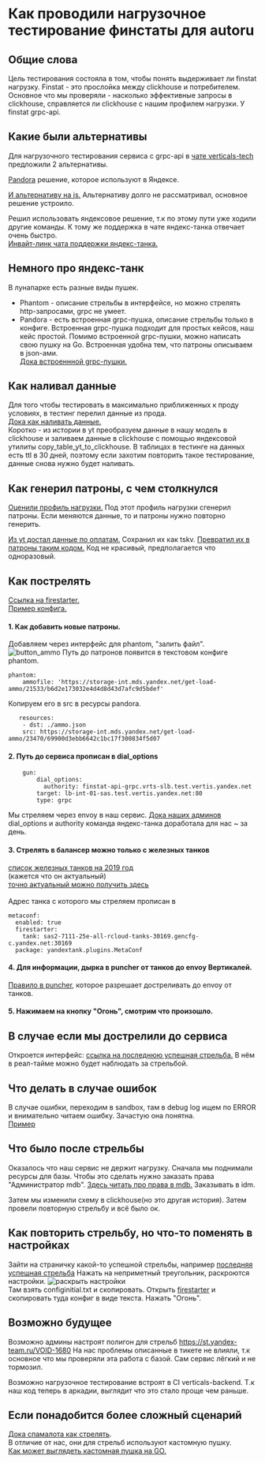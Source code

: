 # Как проводили нагрузочное тестирование финстаты для autoru

## Общие слова
Цель тестирования состояла в том, чтобы понять выдерживает ли finstat нагрузку.
Finstat - это прослойка между clickhouse и потребителем.
Основное что мы проверяли - насколько эффективные запросы в clickhouse, справляется ли clickhouse с нашим профилем нагрузки.
У finstat grpc-api.

## Какие были альтернативы
Для нагрузочного тестирования сервиса с grpc-api в [чате verticals-tech](https://t.me/joinchat/S__jMZnDO1IEMifF) предложили 2 альтернативы.

[Pandora](https://github.com/yandex/pandora/blob/develop/docs/custom.rst) решение, которое используют в Яндексе.

[И альтернативу на js.](https://k6.io/blog/performance-testing-grpc-services/)
Альтернативу долго не рассматривал, основное решение устроило.

Решил использовать яндексовое решение, т.к по этому пути уже ходили другие команды.
К тому же поддержка в чате яндекс-танка отвечает очень быстро.<br/>
[Инвайт-линк чата поддержки яндекс-танка.](https://t.me/joinchat/BkIYdz-zGT40Ql-TxPZ04A)

## Немного про яндекс-танк

В лунапарке есть разные виды пушек.
- Phantom - описание стрельбы в интерфейсе, но можно стрелять http-запросами, grpc не умеет.
- Pandora - есть встроенная grpc-пушка, описание стрельбы только в конфиге.
Встроенная grpc-пушка подходит для простых кейсов, наш кейс простой.
Помимо встроенной grpc-пушки, можно написать свою пушку на Go.
Встроенная удобна тем, что патроны описываем в json-ами.<br/>
[Дока встроеннной grpc-пушки.](https://wiki.yandex-team.ru/load/pandora/#kakispolzovatvstroennujugrpcpushku)

## Как наливал данные
Для того чтобы тестировать в максимально приближенных к проду условиях, в тестинг перелил данные из прода.<br/>
[Дока как наливать данные.](./upload_history_data.md)<br/>
Коротко - из истории в yt преобразуем данные в нашу модель в clickhouse и заливаем данные в clickhouse
с помощью яндексовой утилиты copy_table_yt_to_clickhouse.
В таблицах в тестинге на данных есть ttl в 30 дней, поэтому если захотим повторить такое тестирование,
данные снова нужно будет наливать.

## Как генерил патроны, с чем столкнулся
[Оценили профиль нагрузки.](https://st.yandex-team.ru/VSBILLING-5303#620b92d7ffa44c30dcbba95b)
Под этот профиль нагрузки сгенерил патроны.
Если меняются данные, то и патроны нужно повторно генерить.

[Из yt достал данные по оплатам.](https://yql.yandex-team.ru/Operations/Yg4SdNJwbE55Smnyg_e9FB-Juyz0siyWKK0--9rEBmA=)
Сохранил их как tskv.
[Превратил их в патроны таким кодом.](https://paste.yandex-team.ru/8417564)
Код не красивый, предполагается что одноразовый.

## Как пострелять
[Ссылка на firestarter.](https://lunapark.yandex-team.ru/firestarter/) <br/>
[Пример конфига.](https://paste.yandex-team.ru/8418163)

#### 1. Как добавить новые патроны.<br/>
Добавляем через интерфейс для phantom, "залить файл".
![button_ammo](../images/button_ammo.png)
Путь до патронов появится в текстовом конфиге phantom.
```
phantom:
    ammofile: 'https://storage-int.mds.yandex.net/get-load-ammo/21533/b6d2e173032e4d4d8d43d7afc9d5bdef'
```
Копируем его в src в ресурсы pandora.
````
   resources:
    - dst: ./ammo.json
    src: https://storage-int.mds.yandex.net/get-load-ammo/23470/69900d3ebb6642c1bc17f300834f5d07
````
#### 2. Путь до сервиса прописан в dial_options
```
    gun:
        dial_options:
          authority: finstat-api-grpc.vrts-slb.test.vertis.yandex.net
        target: lb-int-01-sas.test.vertis.yandex.net:80
        type: grpc
```
Мы стреляем через envoy в наш сервис. [Дока наших админов](https://docs.yandex-team.ru/classifieds-infra/deploy/faq/lunapark?)
dial_options и authority команда яндекс-танка доработала для нас ~ за день.

#### 3. Стрелять в балансер можно только с железных танков<br/>
   [список железных танков на 2019 год](https://wiki.yandex-team.ru/load/howto/tankhowto/#tankivrtc) <br/>
   (кажется что он актуальный)<br/>
   [точно актуальный можно получить здесь](https://nanny.yandex-team.ru/v2/services/production_yandex_tank/current_state/instances/) <br/>
    <br/>
   Адрес танка с которого мы стреляем прописан в
```
metaconf:
  enabled: true
  firestarter:
    tank: sas2-7111-25e-all-rcloud-tanks-30169.gencfg-c.yandex.net:30169
  package: yandextank.plugins.MetaConf
```

#### 4. Для информации, дырка в puncher от танков до envoy Вертикалей.<br/>
   [Правило в puncher](https://puncher.yandex-team.ru/?id=5f22e1237c0719994c8c7d73), которое разрешает достреливать до envoy от танков.

#### 5. Нажимаем на кнопку "Огонь", смотрим что произошло.

## В случае если мы дострелили до сервиса
Откроется интерфейс: [ссылка на последнюю успешная стрельба.](https://lunapark.yandex-team.ru/online/2993011#tab=test_data&tags=&plot_groups=main&machines=&metrics=)
В нём в реал-тайме можно будет наблюдать за стрельбой.

## Что делать в случае ошибок
В случае ошибки, переходим в sandbox, там в debug log
ищем по ERROR и внимательно читаем ошибку. Зачастую она понятна.<br/>
[Пример](https://sandbox.yandex-team.ru/task/1267338499/view)

## Что было после стрельбы
Оказалось что наш сервис не держит нагрузку.
Сначала мы поднимали ресурсы для базы. Чтобы это сделать нужно заказать права "Администратор mdb".
[Здесь читать про права в mdb.](https://docs.yandex-team.ru/cloud/managed-clickhouse/security/)
Заказывать в idm.

Затем мы изменили схему в clickhouse(но это другая история).
Затем провели повторную стрельбу и всё было ок.

## Как повторить стрельбу, но что-то поменять в настройках
Зайти на страничку какой-то успешной стрельбы, например
[последняя успешная стрельба](https://lunapark.yandex-team.ru/online/2993011#tab=test_data&tags=&plot_groups=main&machines=&metrics=)
Нажать на неприметный треугольник, раскроются настройки.
![раскрыть настройки](../images/nastrojki.png) </br>
Там взять configinitial.txt и скопировать.
Открыть [firestarter](https://lunapark.yandex-team.ru/firestarter/) и скопировать туда конфиг в виде текста.
Нажать "Огонь".

## Возможно будущее
Возможно админы настроят полигон для стрельб https://st.yandex-team.ru/VOID-1680
На нас проблемы описанные в тикете не влияли, т.к основное что мы проверяли эта работа с базой.
Сам сервис лёгкий и не тормозил.

Возможно нагрузочное тестирование встроят в CI verticals-backend.
Т.к наш код теперь в аркадии, выглядит что это стало проще чем раньше.

## Если понадобится более сложный сценарий

[Дока спамалота как стрелять](https://github.com/YandexClassifieds/etc-mono/blob/master/services/spamalot/gun/README.md). <br/>
В отличие от нас, они для стрельб используют кастомную пушку.<br/>
[Как может выглядеть кастомная пушка на GO.](https://github.com/YandexClassifieds/vs/blob/2e1073874274875ec4089c71f90e13f0fa1fde16/services/vasgen/searcher/load-testing/pandora/Main.go)
